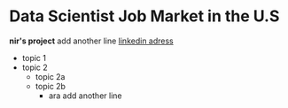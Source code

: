 # Data Scientist Job Market in the U.S
**nir's project**
add another line
[linkedin adress](www.gmail.com)

* topic 1
* topic 2
    * topic 2a
    * topic 2b
        * ara
add another line
<!--https://www.youtube.com/watch?v=HUBNt18RFbo-->
